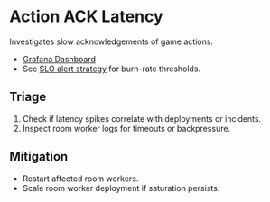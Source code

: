 # Action ACK Latency

Investigates slow acknowledgements of game actions.

- [Grafana Dashboard](../../infrastructure/monitoring/grafana-action-ack-latency.json)
- See [SLO alert strategy](../SLOs.md) for burn-rate thresholds.

## Triage
1. Check if latency spikes correlate with deployments or incidents.
2. Inspect room worker logs for timeouts or backpressure.

## Mitigation
- Restart affected room workers.
- Scale room worker deployment if saturation persists.
